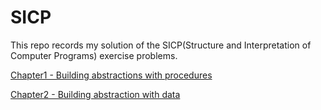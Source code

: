 # SICP

This repo records my solution of the SICP(Structure and Interpretation of Computer Programs) exercise problems.

[Chapter1 - Building abstractions with procedures](https://github.com/MarekZhang/SICP/tree/main/Chapter1_Building_Abstractions_w_Procedures)

[Chapter2 - Building abstraction with data](https://github.com/MarekZhang/SICP/tree/main/Chapter2_Building_Abstractions_w_Data)
